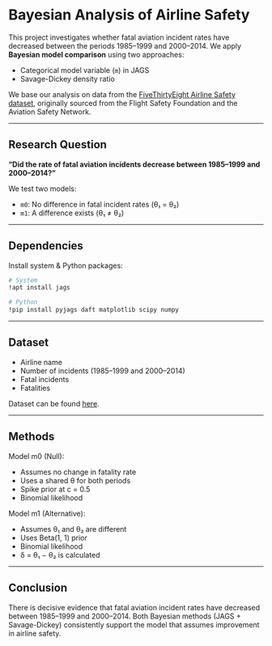 # Bayesian Analysis of Airline Safety

This project investigates whether fatal aviation incident rates have decreased between the periods 1985–1999 and 2000–2014. We apply **Bayesian model comparison** using two approaches:  
- Categorical model variable (`m`) in JAGS  
- Savage-Dickey density ratio  

We base our analysis on data from the [FiveThirtyEight Airline Safety dataset](https://github.com/fivethirtyeight/data/tree/master/airline-safety), originally sourced from the Flight Safety Foundation and the Aviation Safety Network.

---

## Research Question

**“Did the rate of fatal aviation incidents decrease between 1985–1999 and 2000–2014?”**

We test two models:
- `m0`: No difference in fatal incident rates (θ₁ = θ₂)
- `m1`: A difference exists (θ₁ ≠ θ₂)

---

##  Dependencies

Install system & Python packages:

```bash
# System
!apt install jags

# Python
!pip install pyjags daft matplotlib scipy numpy
```
---

## Dataset

- Airline name
- Number of incidents (1985–1999 and 2000–2014)
- Fatal incidents
- Fatalities

Dataset can be found [here](https://github.com/fivethirtyeight/data/tree/master/airline-safety).

---

## Methods
Model m0 (Null):
- Assumes no change in fatality rate
- Uses a shared θ for both periods
- Spike prior at c = 0.5
- Binomial likelihood

Model m1 (Alternative):
- Assumes θ₁ and θ₂ are different
- Uses Beta(1, 1) prior
- Binomial likelihood
- δ = θ₁ − θ₂ is calculated

---

## Conclusion
There is decisive evidence that fatal aviation incident rates have decreased between 1985–1999 and 2000–2014. Both Bayesian methods (JAGS + Savage-Dickey) consistently support the model that assumes improvement in airline safety.

